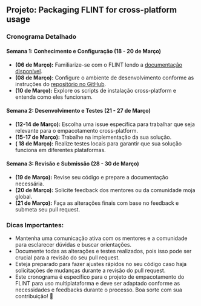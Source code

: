 ## Projeto: Packaging FLINT for cross-platform usage

### Cronograma Detalhado

#### Semana 1: Conhecimento e Configuração (18 - 20 de Março)

- **(06 de Março):** Familiarize-se com o FLINT lendo a [documentação disponível](link_para_documentação).
- **(08 de Março):** Configure o ambiente de desenvolvimento conforme as instruções do [repositório no GitHub](link_para_repositório).
- **(10 de Março):** Explore os scripts de instalação cross-platform e entenda como eles funcionam.

#### Semana 2: Desenvolvimento e Testes (21 - 27 de Março)

- **(12-14 de Março):** Escolha uma issue específica para trabalhar que seja relevante para o empacotamento cross-platform.
- **(15-17 de Março):** Trabalhe na implementação da sua solução.
- **( 18 de Março):** Realize testes locais para garantir que sua solução funciona em diferentes plataformas.

#### Semana 3: Revisão e Submissão (28 - 30 de Março)

- **(19 de Março):** Revise seu código e prepare a documentação necessária.
- **(20 de Março):** Solicite feedback dos mentores ou da comunidade moja global.
- **(21 de Março):** Faça as alterações finais com base no feedback e submeta seu pull request.

### Dicas Importantes:

- Mantenha uma comunicação ativa com os mentores e a comunidade para esclarecer dúvidas e buscar orientações.
- Documente todas as alterações e testes realizados, pois isso pode ser crucial para a revisão do seu pull request.
- Esteja preparado para fazer ajustes rápidos no seu código caso haja solicitações de mudanças durante a revisão do pull request.
- Este cronograma é específico para o projeto de empacotamento do FLINT para uso multiplataforma e deve ser adaptado conforme as necessidades e feedbacks durante o processo. Boa sorte com sua contribuição! 🚀

